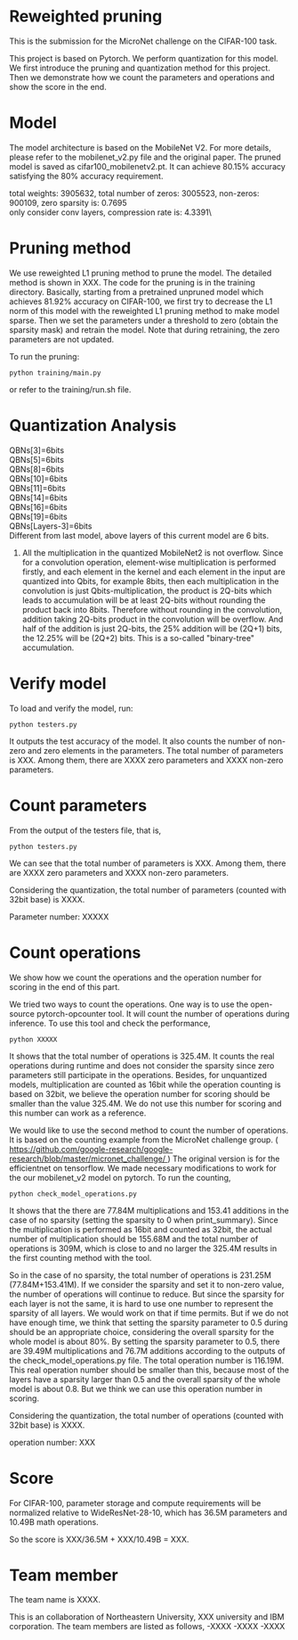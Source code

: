 # Reweighted pruning

This is the submission for the MicroNet challenge on the CIFAR-100 task. 

This project is based on Pytorch. We perform quantization for this model. We first introduce the pruning and quantization method for this project. Then we demonstrate how we count the parameters and operations and show the score in the end.

# Model

The model architecture is based on the MobileNet V2. For more details, please refer to the mobilenet_v2.py file and the original paper. The pruned model is saved as cifar100_mobilenetv2.pt. It can achieve 80.15% accuracy satisfying the 80% accuracy requirement.


total weights: 3905632, total number of zeros: 3005523, non-zeros: 900109, zero sparsity is: 0.7695\
only consider conv layers, compression rate is: 4.3391\

# Pruning method

We use reweighted L1 pruning method to prune the model. The detailed method is shown in XXX. The code for the pruning is in the training directory. Basically, starting from a pretrained unpruned model which achieves 81.92% accuracy on CIFAR-100, we first try to decrease the L1 norm of this model with the reweighted L1 pruning method to make model sparse. Then we set the parameters under a threshold to zero (obtain the sparsity mask) and retrain the model. Note that during retraining, the zero parameters are not updated.

To run the pruning:

```
python training/main.py
```

or refer to the training/run.sh file.



# Quantization Analysis

QBNs[3]=6bits\
QBNs[5]=6bits\
QBNs[8]=6bits\
QBNs[10]=6bits\
QBNs[11]=6bits\
QBNs[14]=6bits\
QBNs[16]=6bits\
QBNs[19]=6bits\
QBNs[Layers-3]=6bits\
Different from last model, above layers of this current model are 6 bits.

1. All the multiplication in the quantized MobileNet2 is not overflow. Since for a convolution operation, element-wise multiplication is performed firstly, and each element in the kernel and each element in the input are quantized into Qbits, for example 8bits, then each multiplication in the convolution is just Qbits-multiplication, the product is 2Q-bits which leads to accumulation will be at least 2Q-bits without rounding the product back into 8bits. Therefore without rounding in the convolution, addition taking 2Q-bits product in the convolution will be overflow. And half of the addition is just 2Q-bits, the 25% addition will be (2Q+1) bits, the 12.25% will be (2Q+2) bits. This is a so-called "binary-tree" accumulation. 


# Verify model

To load and verify the model, run:

```
python testers.py
```
It outputs the test accuracy of the model. It also counts the number of non-zero and zero elements in the parameters. The total number of parameters is XXX. Among them, there are XXXX zero parameters and XXXX non-zero parameters. 

# Count parameters

From the output of the testers file, that is,
```
python testers.py
```
We can see that the total number of parameters is XXX. Among them, there are XXXX zero parameters and XXXX non-zero parameters. 

Considering the quantization, the total number of parameters (counted with 32bit base) is XXXX.

Parameter number: XXXXX

# Count operations

We show how we count the operations and the operation number for scoring in the end of this part. 

We tried two ways to count the operations. One way is to use the open-source pytorch-opcounter tool. It will count the number of operations during inference. To use this tool and check the performance,
```
python XXXXX
```
It shows that the total number of operations is 325.4M. It counts the real operations during runtime and does not consider the sparsity since zero parameters still participate in the operations. Besides, for unquantized models, multiplication are counted as 16bit while the operation counting is based on 32bit, we believe the operation number for scoring should be smaller than the value 325.4M. We do not use this number for scoring and this number can work as a reference. 

We would like to use the second method to count the number of operations. It is based on the counting example from the MicroNet challenge group. ( https://github.com/google-research/google-research/blob/master/micronet_challenge/ )
The original version is for the efficientnet on tensorflow. We made necessary modifications to work for the our mobilenet_v2 model on pytorch. To run the counting,
```
python check_model_operations.py
```
It shows that the there are 77.84M multiplications and 153.41 additions in the case of no sparsity (setting the sparsity to 0 when print_summary). Since the multiplication is performed as 16bit and counted as 32bit, the actual number of multiplication should be 155.68M and the total number of operations is 309M, which is close to and no larger the 325.4M results in the first counting method with the tool.

So in the case of no sparsity, the total number of operations is 231.25M (77.84M+153.41M). If we consider the sparsity and set it to non-zero value, the number of operations will continue to reduce. But since the sparsity for each layer is not the same, it is hard to use one number to represent the sparsity of all layers. We would work on that if time permits. But if we do not have enough time, we think that setting the sparsity parameter to 0.5 during should be an appropriate choice, considering the overall sparsity for the whole model is about 80%. By setting the sparsity parameter to 0.5, there are 39.49M multiplications and 76.7M additions according to the outputs of the check_model_operations.py file. The total operation number is 116.19M. This real operation number should be smaller than this, because most of the layers have a sparsity larger than 0.5 and the overall sparsity of the whole model is about 0.8. But we think we can use this operation number in scoring.

Considering the quantization, the total number of operations (counted with 32bit base) is XXXX.

operation number: XXX

# Score 

For CIFAR-100, parameter storage and compute requirements will be normalized relative to WideResNet-28-10, which has 36.5M parameters and 10.49B math operations.

So the score is XXX/36.5M + XXX/10.49B = XXX.


# Team member

The team name is XXXX.

This is an collaboration of Northeastern University, XXX university and IBM corporation. The team members are listed as follows, 
-XXXX
-XXXX
-XXXX
